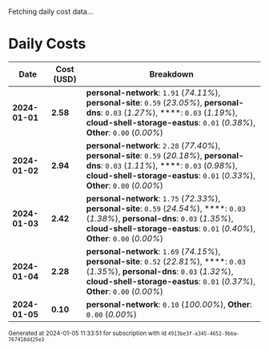 Fetching daily cost data...
# Daily Costs

| Date | Cost (USD) | Breakdown |
|------|----------------|-----------|
| **2024-01-01** | **2.58** | **personal-network**: `1.91` (_74.11%_), **personal-site**: `0.59` (_23.05%_), **personal-dns**: `0.03` (_1.27%_), ****: `0.03` (_1.19%_), **cloud-shell-storage-eastus**: `0.01` (_0.38%_), **Other**: `0.00` (_0.00%_) |
| **2024-01-02** | **2.94** | **personal-network**: `2.28` (_77.40%_), **personal-site**: `0.59` (_20.18%_), **personal-dns**: `0.03` (_1.11%_), ****: `0.03` (_0.98%_), **cloud-shell-storage-eastus**: `0.01` (_0.33%_), **Other**: `0.00` (_0.00%_) |
| **2024-01-03** | **2.42** | **personal-network**: `1.75` (_72.33%_), **personal-site**: `0.59` (_24.54%_), ****: `0.03` (_1.38%_), **personal-dns**: `0.03` (_1.35%_), **cloud-shell-storage-eastus**: `0.01` (_0.40%_), **Other**: `0.00` (_0.00%_) |
| **2024-01-04** | **2.28** | **personal-network**: `1.69` (_74.15%_), **personal-site**: `0.52` (_22.81%_), ****: `0.03` (_1.35%_), **personal-dns**: `0.03` (_1.32%_), **cloud-shell-storage-eastus**: `0.01` (_0.37%_), **Other**: `0.00` (_0.00%_) |
| **2024-01-05** | **0.10** | **personal-network**: `0.10` (_100.00%_), **Other**: `0.00` (_0.00%_) |


<sup>Generated at 2024-01-05 11:33:51 for subscription with id `4913be3f-a345-4652-9bba-767418dd25e3`</sup>
